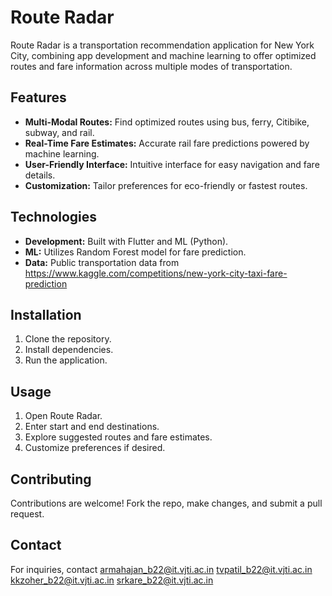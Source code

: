 # Route Radar

Route Radar is a transportation recommendation application for New York City, combining app development and machine learning to offer optimized routes and fare information across multiple modes of transportation.

## Features

- **Multi-Modal Routes:** Find optimized routes using bus, ferry, Citibike, subway, and rail.
- **Real-Time Fare Estimates:** Accurate rail fare predictions powered by machine learning.
- **User-Friendly Interface:** Intuitive interface for easy navigation and fare details.
- **Customization:** Tailor preferences for eco-friendly or fastest routes.

## Technologies

- **Development:** Built with Flutter and ML (Python).
- **ML:** Utilizes Random Forest model for fare prediction.
- **Data:** Public transportation data from https://www.kaggle.com/competitions/new-york-city-taxi-fare-prediction 

## Installation

1. Clone the repository.
2. Install dependencies.
3. Run the application.

## Usage

1. Open Route Radar.
2. Enter start and end destinations.
3. Explore suggested routes and fare estimates.
4. Customize preferences if desired.

## Contributing

Contributions are welcome! Fork the repo, make changes, and submit a pull request.

## Contact

For inquiries, contact 
armahajan_b22@it.vjti.ac.in
tvpatil_b22@it.vjti.ac.in
kkzoher_b22@it.vjti.ac.in
srkare_b22@it.vjti.ac.in
